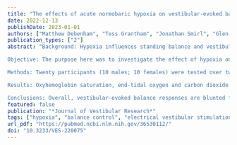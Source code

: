 ```yaml
---
title: "The effects of acute normobaric hypoxia on vestibular-evoked balance responses in humans"
date: 2022-12-13
publishDate: 2023-01-01
authors: ["Matthew Debenham", "Tess Grantham", "Jonathan Smirl", "Glen E. Foster", "Brian Dalton"]
publication_types: ["2"]
abstract: "Background: Hypoxia influences standing balance and vestibular function.

Objective: The purpose here was to investigate the effect of hypoxia on the vestibular control of balance.

Methods: Twenty participants (10 males; 10 females) were tested over two days (normobaric hypoxia and normoxia). Participants stood on a force plate (head rotated leftward) and experienced random, continuous electrical vestibular stimulation (EVS) during trials of eyes open (EO) and closed (EC) at baseline (BL), after 5 (H1), 30 (H2) and 55-min (H3) of hypoxia, and 10-min into normoxic recovery (NR). Vestibular-evoked balance responses were quantified using cumulant density, coherence, and gain functions between EVS and anteroposterior forces.

Results: Oxyhemoglobin saturation, end-tidal oxygen and carbon dioxide decreased for H1-3 compared to BL; however, end-tidal carbon dioxide remained reduced at NR with EC (p≤0.003). EVS-AP force peak-to-peak amplitude was lower at H3 and NR than at BL (p≤0.01). At multiple frequencies, EVS-AP force coherence and gain estimates were lower at H3 and NR than BL for females; however, this was only observed for coherence for males.

Conclusions: Overall, vestibular-evoked balance responses are blunted following normobaric hypoxia >30 min, which persists into NR and may contribute to the reported increases in postural sway."
featured: false
publication: "*Journal of Vestibular Research*"
tags: ["hypoxia", "balance control", "electrical vestibular stimulation", "low oxygen", "somatosensory system", "vestibular system", "vestibular-evoked responses"]
url_pdf: "https://pubmed.ncbi.nlm.nih.gov/36530112/"
doi: "10.3233/VES-220075"
---
```

